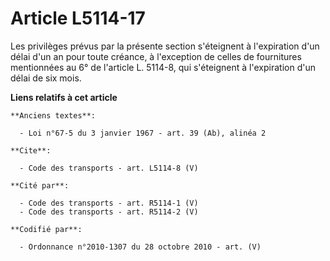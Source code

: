 # Article L5114-17

Les privilèges prévus par la présente section s'éteignent à l'expiration d'un délai d'un an pour toute créance, à l'exception
de celles de fournitures mentionnées au 6° de l'article L. 5114-8, qui s'éteignent à l'expiration d'un délai de six mois.

**Liens relatifs à cet article**

	**Anciens textes**:

	  - Loi n°67-5 du 3 janvier 1967 - art. 39 (Ab), alinéa 2

	**Cite**:

	  - Code des transports - art. L5114-8 (V)

	**Cité par**:

	  - Code des transports - art. R5114-1 (V)
	  - Code des transports - art. R5114-2 (V)

	**Codifié par**:

	  - Ordonnance n°2010-1307 du 28 octobre 2010 - art. (V)
